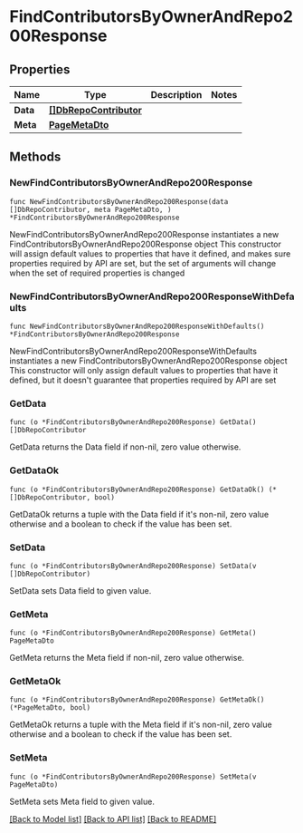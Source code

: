 # FindContributorsByOwnerAndRepo200Response

## Properties

Name | Type | Description | Notes
------------ | ------------- | ------------- | -------------
**Data** | [**[]DbRepoContributor**](DbRepoContributor.md) |  | 
**Meta** | [**PageMetaDto**](PageMetaDto.md) |  | 

## Methods

### NewFindContributorsByOwnerAndRepo200Response

`func NewFindContributorsByOwnerAndRepo200Response(data []DbRepoContributor, meta PageMetaDto, ) *FindContributorsByOwnerAndRepo200Response`

NewFindContributorsByOwnerAndRepo200Response instantiates a new FindContributorsByOwnerAndRepo200Response object
This constructor will assign default values to properties that have it defined,
and makes sure properties required by API are set, but the set of arguments
will change when the set of required properties is changed

### NewFindContributorsByOwnerAndRepo200ResponseWithDefaults

`func NewFindContributorsByOwnerAndRepo200ResponseWithDefaults() *FindContributorsByOwnerAndRepo200Response`

NewFindContributorsByOwnerAndRepo200ResponseWithDefaults instantiates a new FindContributorsByOwnerAndRepo200Response object
This constructor will only assign default values to properties that have it defined,
but it doesn't guarantee that properties required by API are set

### GetData

`func (o *FindContributorsByOwnerAndRepo200Response) GetData() []DbRepoContributor`

GetData returns the Data field if non-nil, zero value otherwise.

### GetDataOk

`func (o *FindContributorsByOwnerAndRepo200Response) GetDataOk() (*[]DbRepoContributor, bool)`

GetDataOk returns a tuple with the Data field if it's non-nil, zero value otherwise
and a boolean to check if the value has been set.

### SetData

`func (o *FindContributorsByOwnerAndRepo200Response) SetData(v []DbRepoContributor)`

SetData sets Data field to given value.


### GetMeta

`func (o *FindContributorsByOwnerAndRepo200Response) GetMeta() PageMetaDto`

GetMeta returns the Meta field if non-nil, zero value otherwise.

### GetMetaOk

`func (o *FindContributorsByOwnerAndRepo200Response) GetMetaOk() (*PageMetaDto, bool)`

GetMetaOk returns a tuple with the Meta field if it's non-nil, zero value otherwise
and a boolean to check if the value has been set.

### SetMeta

`func (o *FindContributorsByOwnerAndRepo200Response) SetMeta(v PageMetaDto)`

SetMeta sets Meta field to given value.



[[Back to Model list]](../README.md#documentation-for-models) [[Back to API list]](../README.md#documentation-for-api-endpoints) [[Back to README]](../README.md)



